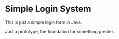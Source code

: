 # Simple Login System
This is just a simple login form in Java.

Just a prototype, the foundation for something greater.
